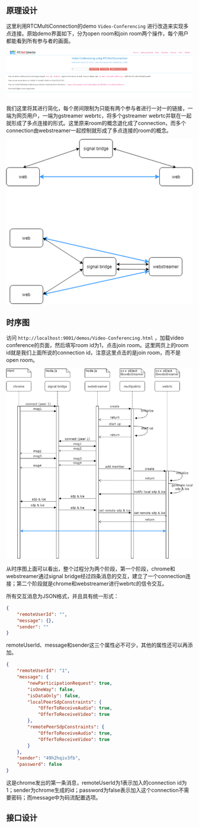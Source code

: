 ## 原理设计
这里利用RTCMultiConnection的demo `Video-Conferencing` 进行改造来实现多点连接。原始demo界面如下，分为open room和join room两个操作，每个用户都能看到所有参与者的画面。

![](img/multipoints1.png)

我们这里将其进行简化，每个房间限制为只能有两个参与者进行一对一的链接，一端为网页用户，一端为gstreamer webrtc，将多个gstreamer webrtc并联在一起就形成了多点连接的形式。这里原来room的概念退化成了connection，而多个connection由webstreamer一起控制就形成了多点连接的room的概念。

![](img/multipoints2.png)


## 时序图
访问 `http://localhost:9001/demos/Video-Conferencing.html` ，加载video conference的页面，然后填写room id为1，点击join room。这里网页上的room id就是我们上面所说的connection id，注意这里点击的是join room，而不是open room。

![](img/multipoints3.png)

从时序图上面可以看出，整个过程分为两个阶段，第一个阶段，chrome和webstreamer通过signal bridge经过四条消息的交互，建立了一个connection连接；第二个阶段就是chrome和webstreamer进行webrtc的信令交互。  

所有交互消息为JSON格式，并且具有统一形式：
```json
{
    "remoteUserId": "",
	"message": {},
	"sender": ""
}
```
remoteUserId、message和sender这三个属性必不可少，其他的属性还可以再添加。

```json
{
    "remoteUserId": "1",
    "message": {
        "newParticipationRequest": true,
        "isOneWay": false,
        "isDataOnly": false,
        "localPeerSdpConstraints": {
            "OfferToReceiveAudio": true,
            "OfferToReceiveVideo": true
        },
        "remotePeerSdpConstraints": {
            "OfferToReceiveAudio": true,
            "OfferToReceiveVideo": true
        }
    },
    "sender": "49h2hqiv3fb",
    "password": false
}
```
这是chrome发出的第一条消息，remoteUserId为1表示加入的connection id为1；sender为chrome生成的id；password为false表示加入这个connection不需要密码；而message中为码流配置选项。


## 接口设计

